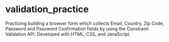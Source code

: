 # validation_practice
Practicing building a browser form which collects Email, Country, Zip Code, Password and Password Confirmation fields by using the Constraint Validation API. Developed with HTML, CSS, and JavaScript.
